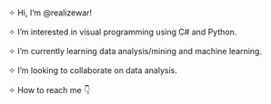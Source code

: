  <br> ✧ Hi, I’m @realizewar!                                             </br>
<br> ✧ I’m interested in visual programming using C# and Python.         </br>
<br> ✧ I’m currently learning data analysis/mining and machine learning. </br>
<br> ✧ I’m looking to collaborate on data analysis.                      </br>
<br> ✧ How to reach me 👇                                                </br>

<a href ="https://realizewar.com/" title = "realizewar">

